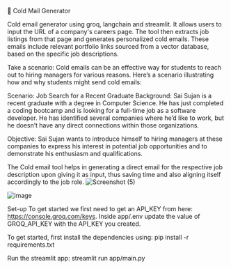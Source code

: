 📧 Cold Mail Generator

Cold email generator using groq, langchain and streamlit. It allows users to input the URL of a company's careers page. The tool then extracts job listings from that page and generates personalized cold emails. These emails include relevant portfolio links sourced from a vector database, based on the specific job descriptions.

Take a scenario: Cold emails can be an effective way for students to reach out to hiring managers for various reasons. Here’s a scenario illustrating how and why students might send cold emails:

Scenario: Job Search for a Recent Graduate Background: Sai Sujan is a recent graduate with a degree in Computer Science. He has just completed a coding bootcamp and is looking for a full-time job as a software developer. He has identified several companies where he’d like to work, but he doesn’t have any direct connections within those organizations.

Objective: Sai Sujan wants to introduce himself to hiring managers at these companies to express his interest in potential job opportunities and to demonstrate his enthusiasm and qualifications.

The Cold email tool helps in generating a direct email for the respective job description upon giving it as input, thus saving time and also aligning itself accordingly to the job role.
![Screenshot (5)](https://github.com/user-attachments/assets/ee0005a2-ab5e-4b14-ac7b-653053ffb561)

![image](https://github.com/user-attachments/assets/c14e6cfc-cec9-4918-82bd-d93316b6d17c)


Set-up To get started we first need to get an API_KEY from here: https://console.groq.com/keys. Inside app/.env update the value of GROQ_API_KEY with the API_KEY you created.

To get started,
first install the dependencies using: 
          pip install -r requirements.txt

Run the streamlit app: 
          streamlit run app/main.py
